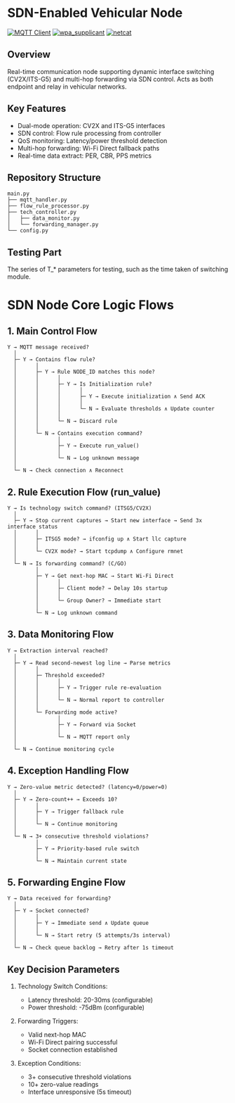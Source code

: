 # SDN-Enabled Vehicular Node

[![MQTT Client](https://img.shields.io/badge/client-paho--mqtt-orange.svg)](https://pypi.org/project/paho-mqtt/)
[![wpa_supplicant](https://img.shields.io/badge/tool-wpa__supplicant-important.svg)](https://w1.fi/wpa_supplicant/)
[![netcat](https://img.shields.io/badge/tool-netcat-lightgrey.svg)](https://linux.die.net/man/1/nc)

## Overview
Real-time communication node supporting dynamic interface switching (CV2X/ITS-G5) and multi-hop forwarding via SDN control. Acts as both endpoint and relay in vehicular networks.

## Key Features
- Dual-mode operation: CV2X and ITS-G5 interfaces
- SDN control: Flow rule processing from controller
- QoS monitoring: Latency/power threshold detection
- Multi-hop forwarding: Wi-Fi Direct fallback paths
- Real-time data extract: PER, CBR, PPS metrics

## Repository Structure
```text
main.py
├── mqtt_handler.py
├── flow_rule_processor.py
├── tech_controller.py
│   ├── data_monitor.py
│   └── forwarding_manager.py
└── config.py
```

## Testing Part
The series of T_* parameters for testing, such as the time taken of switching module.

# SDN Node Core Logic Flows

## 1. Main Control Flow
```text
Y → MQTT message received?
  │
  ├─ Y → Contains flow rule?
  │      │
  │      ├─ Y → Rule NODE_ID matches this node?
  │      │      │
  │      │      ├─ Y → Is Initialization rule?
  │      │      │      │
  │      │      │      ├─ Y → Execute initialization ∧ Send ACK
  │      │      │      │
  │      │      │      └─ N → Evaluate thresholds ∧ Update counter
  │      │      │
  │      │      └─ N → Discard rule
  │      │
  │      └─ N → Contains execution command?
  │             │
  │             ├─ Y → Execute run_value()
  │             │
  │             └─ N → Log unknown message
  │
  └─ N → Check connection ∧ Reconnect
```

## 2. Rule Execution Flow (run_value)
```text
Y → Is technology switch command? (ITSG5/CV2X)
  │
  ├─ Y → Stop current captures → Start new interface → Send 3x interface status
  │      │
  │      ├─ ITSG5 mode? → ifconfig up ∧ Start llc capture
  │      │
  │      └─ CV2X mode? → Start tcpdump ∧ Configure rmnet
  │
  └─ N → Is forwarding command? (C/GO)
         │
         ├─ Y → Get next-hop MAC → Start Wi-Fi Direct
         │      │
         │      ├─ Client mode? → Delay 10s startup
         │      │
         │      └─ Group Owner? → Immediate start
         │
         └─ N → Log unknown command
```

## 3. Data Monitoring Flow
```text
Y → Extraction interval reached?
  │
  ├─ Y → Read second-newest log line → Parse metrics
  │      │
  │      ├─ Threshold exceeded?
  │      │      │
  │      │      ├─ Y → Trigger rule re-evaluation
  │      │      │
  │      │      └─ N → Normal report to controller
  │      │
  │      └─ Forwarding mode active?
  │             │
  │             ├─ Y → Forward via Socket
  │             │
  │             └─ N → MQTT report only
  │
  └─ N → Continue monitoring cycle
```

## 4. Exception Handling Flow
```text
Y → Zero-value metric detected? (latency=0/power=0)
  │
  ├─ Y → Zero-count++ → Exceeds 10?
  │      │
  │      ├─ Y → Trigger fallback rule
  │      │
  │      └─ N → Continue monitoring
  │
  └─ N → 3+ consecutive threshold violations?
         │
         ├─ Y → Priority-based rule switch
         │
         └─ N → Maintain current state
```

## 5. Forwarding Engine Flow
```text
Y → Data received for forwarding?
  │
  ├─ Y → Socket connected?
  │      │
  │      ├─ Y → Immediate send ∧ Update queue
  │      │
  │      └─ N → Start retry (5 attempts/3s interval)
  │
  └─ N → Check queue backlog → Retry after 1s timeout
```

## Key Decision Parameters
1. Technology Switch Conditions:
   - Latency threshold: 20-30ms (configurable)
   - Power threshold: -75dBm (configurable)

2. Forwarding Triggers:
   - Valid next-hop MAC
   - Wi-Fi Direct pairing successful
   - Socket connection established

3. Exception Conditions:
   - 3+ consecutive threshold violations
   - 10+ zero-value readings
   - Interface unresponsive (5s timeout)
